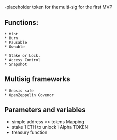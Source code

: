 -placeholder token for the multi-sig for the first MVP

## Functions:
    * Mint
    * Burn
    * Pausable
    * Ownable

    * Stake or Lock.
    * Access Control
    * Snapshot

## Multisig frameworks
    * Gnosis safe
    * OpenZeppelin Govenor


## Parameters and variables
  * simple address <> tokens Mapping
  * stake 1 ETH to unlock 1 Alpha TOKEN
  * treasury function
